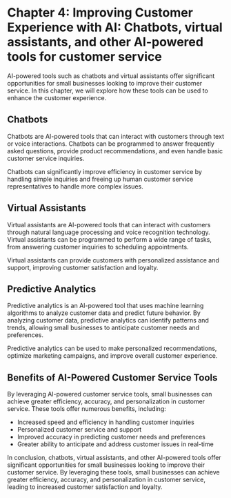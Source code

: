 Chapter 4: Improving Customer Experience with AI: Chatbots, virtual assistants, and other AI-powered tools for customer service
===============================================================================================================================

AI-powered tools such as chatbots and virtual assistants offer significant opportunities for small businesses looking to improve their customer service. In this chapter, we will explore how these tools can be used to enhance the customer experience.

Chatbots
--------

Chatbots are AI-powered tools that can interact with customers through text or voice interactions. Chatbots can be programmed to answer frequently asked questions, provide product recommendations, and even handle basic customer service inquiries.

Chatbots can significantly improve efficiency in customer service by handling simple inquiries and freeing up human customer service representatives to handle more complex issues.

Virtual Assistants
------------------

Virtual assistants are AI-powered tools that can interact with customers through natural language processing and voice recognition technology. Virtual assistants can be programmed to perform a wide range of tasks, from answering customer inquiries to scheduling appointments.

Virtual assistants can provide customers with personalized assistance and support, improving customer satisfaction and loyalty.

Predictive Analytics
--------------------

Predictive analytics is an AI-powered tool that uses machine learning algorithms to analyze customer data and predict future behavior. By analyzing customer data, predictive analytics can identify patterns and trends, allowing small businesses to anticipate customer needs and preferences.

Predictive analytics can be used to make personalized recommendations, optimize marketing campaigns, and improve overall customer experience.

Benefits of AI-Powered Customer Service Tools
---------------------------------------------

By leveraging AI-powered customer service tools, small businesses can achieve greater efficiency, accuracy, and personalization in customer service. These tools offer numerous benefits, including:

* Increased speed and efficiency in handling customer inquiries
* Personalized customer service and support
* Improved accuracy in predicting customer needs and preferences
* Greater ability to anticipate and address customer issues in real-time

In conclusion, chatbots, virtual assistants, and other AI-powered tools offer significant opportunities for small businesses looking to improve their customer service. By leveraging these tools, small businesses can achieve greater efficiency, accuracy, and personalization in customer service, leading to increased customer satisfaction and loyalty.


